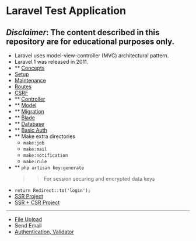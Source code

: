 # Laravel Test Application
***Disclaimer*: The content described in this repository are for educational purposes only.**
---
- Laravel uses model-view-controller (MVC) architectural pattern.
- Laravel 1 was released in 2011.
- ** [Concepts](topic/CONCEPT.md)
- [Setup](topic/SETUP.md)
- [Maintenance](topic/MAINTENANCE.md)
- [Routes](topic/ROUTE.md)
- [CSRF](topic/CSRF.md)
- ** [Controller](topic/Controller.md)
- ** [Model](topic/Model.md)
- ** [Migration](topic/Migration.md)
- ** [Blade](topic/Blade.md)
- ** [Database](topic/DATABASE.md)
- ** [Basic Auth](topic/AUTH.md)
- ** Make extra directories
    - `make:job`
    - `make:mail`
    - `make:notification`
    - `make:rule`
- ** `php artisan key:generate`
    >> For session securing and encrypted data keys
- `return Redirect::to('login');`
- [SSR Project](project/PROJECT.md)
- [SSR + CSR Project](project/PROJECT-CSR.md)
---
- [File Upload](project/FILE-UPLOAD.md)
- Send Email
- [Authentication, Validator](project/AUTH.md)
